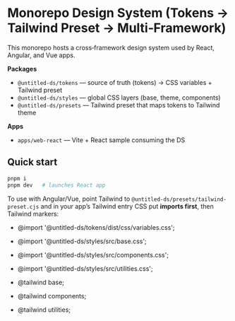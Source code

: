 
# Monorepo Design System (Tokens → Tailwind Preset → Multi‑Framework)

This monorepo hosts a cross‑framework design system used by React, Angular, and Vue apps.

**Packages**
- `@untitled-ds/tokens` — source of truth (tokens) → CSS variables + Tailwind preset
- `@untitled-ds/styles` — global CSS layers (base, theme, components)
- `@untitled-ds/presets` — Tailwind preset that maps tokens to Tailwind theme

**Apps**
- `apps/web-react` — Vite + React sample consuming the DS

## Quick start
```bash
pnpm i
pnpm dev   # launches React app
```


To use with Angular/Vue, point Tailwind to `@untitled-ds/presets/tailwind-preset.cjs`
and in your app’s Tailwind entry CSS put **imports first**, then Tailwind markers:

+ @import '@untitled-ds/tokens/dist/css/variables.css';
+ @import '@untitled-ds/styles/src/base.css';
+ @import '@untitled-ds/styles/src/components.css';
+ @import '@untitled-ds/styles/src/utilities.css';


+ @tailwind base;
+ @tailwind components;
+ @tailwind utilities;